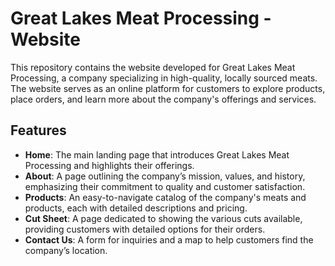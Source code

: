# Great Lakes Meat Processing - Website

This repository contains the website developed for Great Lakes Meat Processing, a company specializing in high-quality, locally sourced meats. The website serves as an online platform for customers to explore products, place orders, and learn more about the company's offerings and services.

## Features
- **Home**: The main landing page that introduces Great Lakes Meat Processing and highlights their offerings.
- **About**: A page outlining the company’s mission, values, and history, emphasizing their commitment to quality and customer satisfaction.
- **Products**: An easy-to-navigate catalog of the company's meats and products, each with detailed descriptions and pricing.
- **Cut Sheet**: A page dedicated to showing the various cuts available, providing customers with detailed options for their orders.
- **Contact Us**: A form for inquiries and a map to help customers find the company’s location.



